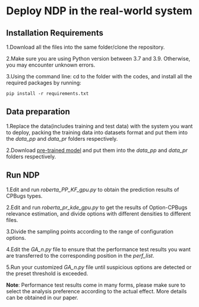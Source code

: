 # Deploy NDP in the real-world system

## Installation Requirements

1.Download all the files into the same folder/clone the repository.

2.Make sure you are using Python version between 3.7 and 3.9. Otherwise, you may encounter unknown errors.

3.Using the command line: cd to the folder with the codes, and install all the required packages by running:
```
pip install -r requirements.txt
```

## Data preparation

1.Replace the data(includes training and test data) with the system you want to deploy, packing the training data into datasets format and put them into the *data_pp* and *data_pr* folders respectively.


2.Download [pre-trained model](https://huggingface.co/FacebookAI/roberta-base) and put them into the *data_pp* and *data_pr* folders respectively.


## Run NDP

1.Edit and run *roberta_PP_KF_gpu.py* to obtain the prediction results of CPBugs types.

2.Edit and run *roberta_pr_kde_gpu.py* to get the results of Option-CPBugs relevance estimation, and divide options with different densities to different files.

3.Divide the sampling points according to the range of configuration options.

4.Edit the *GA_n.py* file to ensure that the performance test results you want are transferred to the corresponding position in the *perf_list*.

5.Run your customized *GA_n.py* file until suspicious options are detected or the preset threshold is exceeded.

**Note**: Performance test results come in many forms, please make sure to select the analysis preference according to the actual effect. More details can be obtained in our paper.